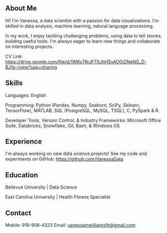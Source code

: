 ## About Me

Hi! I'm Vanessa, a data scientist with a passion for data visualizations.  I'm skilled in data analysis, machine learning, natural language processing.

In my work, I enjoy tackling challenging problems, using data to tell stories, building useful tools. I'm always eager to learn new things and collaborate on interesting projects.

CV Link: https://drive.google.com/file/d/1WKv7RrJF7XJhHSvAOOiZNeNG_D-BJ1q-/view?usp=sharing


## Skills

Languages: English

Programming: Python (Pandas, Numpy, Seaborn, SciPy, Sklearn, TensorFlow), MATLAB, SQL (PostgreSQL, MySQL, 
TSQL), C, PySpark & R. 

Developer Tools, Version Control, & Industry Frameworks: Microsoft Office Suite, Databricks, Snowflake, Git,
Bash, & Windows OS


## Experience
I'm always working on new data science projects! See my code and experiments on GitHub: https://github.com/VanessaData


## Education

Bellevue University | Data Science

East Carolina University | Health Fitness Specialist

## Contact

Mobile: 919-908-4323
Email: vanessamwilliamsfit@gmail.com
